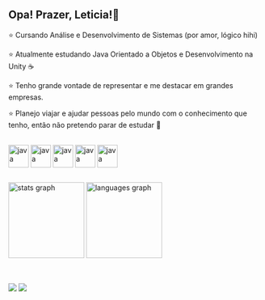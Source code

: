 ## Opa! Prazer, Leticia!🌟

⭐ Cursando Análise e Desenvolvimento de Sistemas (por amor, lógico hihi)

⭐ Atualmente estudando Java Orientado a Objetos e Desenvolvimento na Unity ☕

⭐ Tenho grande vontade de representar e me destacar em grandes empresas.

⭐ Planejo viajar e ajudar pessoas pelo mundo com o conhecimento que tenho, então não pretendo parar de estudar 👻

<div style="display:inline_block"><br>
  <img align="center" alt="java" height="45" width="40" src="https://cdn.jsdelivr.net/gh/devicons/devicon@latest/icons/java/java-plain.svg"/>
  <img align="center" alt="java" height="45" width="40" src="https://cdn.jsdelivr.net/gh/devicons/devicon@latest/icons/php/php-original.svg"/>
  <img align="center" alt="java" height="45" width="40" src="https://cdn.jsdelivr.net/gh/devicons/devicon@latest/icons/html5/html5-original.svg"/>
  <img align="center" alt="java" height="45" width="40" src="https://cdn.jsdelivr.net/gh/devicons/devicon@latest/icons/css3/css3-original.svg"/>
  <img align="center" alt="java" height="45" width="40" src="https://cdn.jsdelivr.net/gh/devicons/devicon@latest/icons/tailwindcss/tailwindcss-original.svg"/>
</div>

##
<div align="left">
  <img src="https://github-readme-stats.vercel.app/api?username=leticiaMarquesAPereira&hide_title=false&hide_rank=false&show_icons=true&include_all_commits=true&count_private=true&disable_animations=false&theme=discord_old_blurple&locale=pt-br&hide_border=true&order=1&custom_title=Estat%C3%ADsticas%20do%20meu%20GitHub%20%F0%9F%98%8A%E2%98%95" height="150" alt="stats graph"  />
  <img src="https://github-readme-stats.vercel.app/api/top-langs?username=leticiaMarquesAPereira&locale=pt-br&hide_title=false&layout=compact&card_width=320&langs_count=10&theme=discord_old_blurple&hide_border=true&order=2&custom_title=Linguagens%20mais%20usadas%20%F0%9F%93%83%F0%9F%94%8D" height="150" alt="languages graph"  />
</div>

##
<div style="display:inline_block"><br>
  <a href="mailto:devleticia.marquesalv@gmail.com"><img src="https://img.shields.io/badge/Gmail-D14836?style=for-the-badge&logo=gmail&logoColor=white" target="_blank"></a>
  <a href="https://www.linkedin.com/in/letícia-marques-380690268/"><img src="https://img.shields.io/badge/LinkedIn-0077B5?style=for-the-badge&logo=linkedin&logoColor=white" target="_blank"></a>
</div>
